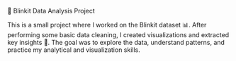 🥗 Blinkit Data Analysis Project

This is a small project where I worked on the Blinkit dataset 📊.
After performing some basic data cleaning, I created visualizations and extracted key insights 🧠.
The goal was to explore the data, understand patterns, and practice my analytical and visualization skills.
